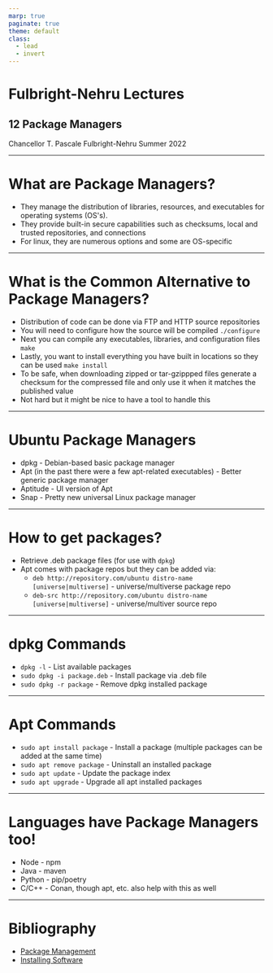 ```yaml
---
marp: true
paginate: true
theme: default
class:
  - lead
  - invert
---
```


# Fulbright-Nehru Lectures
## 12 Package Managers


Chancellor T. Pascale
Fulbright-Nehru
Summer 2022

-------------------------------
# What are Package Managers?

- They manage the distribution of libraries, resources, and executables for operating systems (OS's).
- They provide built-in secure capabilities such as checksums, local and trusted repositories, and connections
- For linux, they are numerous options and some are OS-specific

-------------------------------
# What is the Common Alternative to Package Managers?

- Distribution of code can be done via FTP and HTTP source repositories
- You will need to configure how the source will be compiled ```./configure```
- Next you can compile any executables, libraries, and configuration files ```make```
- Lastly, you want to install everything you have built in locations so they can be used  ```make install```
- To be safe, when downloading zipped or tar-gzippped files generate a checksum for the compressed file and only use it when it matches the published value
- Not hard but it might be nice to have a tool to handle this

-------------------------------
# Ubuntu Package Managers

- dpkg - Debian-based basic package manager
- Apt (in the past there were a few apt-related executables) - Better generic package manager
- Aptitude - UI version of Apt
- Snap - Pretty new universal Linux package manager

-------------------------------
# How to get packages?

- Retrieve .deb package files (for use with ```dpkg```)
- Apt comes with package repos but they can be added via:
  - ```deb http://repository.com/ubuntu distro-name [universe|multiverse]``` - universe/multiverse package repo
  - ```deb-src http://repository.com/ubuntu distro-name [universe|multiverse]``` - universe/multiver source repo

-------------------------------
# dpkg Commands

- ```dpkg -l``` - List available packages
- ```sudo dpkg -i package.deb``` - Install package via .deb file
- ```sudo dpkg -r package``` - Remove dpkg installed package

-------------------------------
# Apt Commands

- ```sudo apt install package``` - Install a package (multiple packages can be added at the same time)
- ```sudo apt remove package``` - Uninstall an installed package
- ```sudo apt update``` - Update the package index
- ```sudo apt upgrade``` - Upgrade all apt installed packages

-------------------------------

# Languages have Package Managers too!

- Node - npm
- Java - maven
- Python - pip/poetry
- C/C++ - Conan, though apt, etc. also help with this as well

-------------------------------

# Bibliography

- [Package Management](https://ubuntu.com/server/docs/package-management)
- [Installing Software](https://help.ubuntu.com/community/InstallingSoftware?_ga=2.4274099.1457497048.1649023980-1171676718.1649023980)
